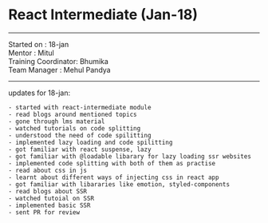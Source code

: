 # React Intermediate (Jan-18)

<hr>
Started on : 18-jan<br>
Mentor : Mitul <br>
Training Coordinator: Bhumika<br>
Team Manager : Mehul Pandya
<hr>

updates for 18-jan: <br>

    - started with react-intermediate module
    - read blogs around mentioned topics
    - gone through lms material
    - watched tutorials on code splitting
    - understood the need of code spilitting
    - implemented lazy loading and code spilitting
    - got familiar with react suspense, lazy
    - got familiar with @loadable libarary for lazy loading ssr websites
    - implemented code splitting with both of them as practise
    - read about css in js
    - learnt about different ways of injecting css in react app
    - got familiar with libararies like emotion, styled-components
    - read blogs about SSR
    - watched tutoial on SSR
    - implemented basic SSR 
    - sent PR for review